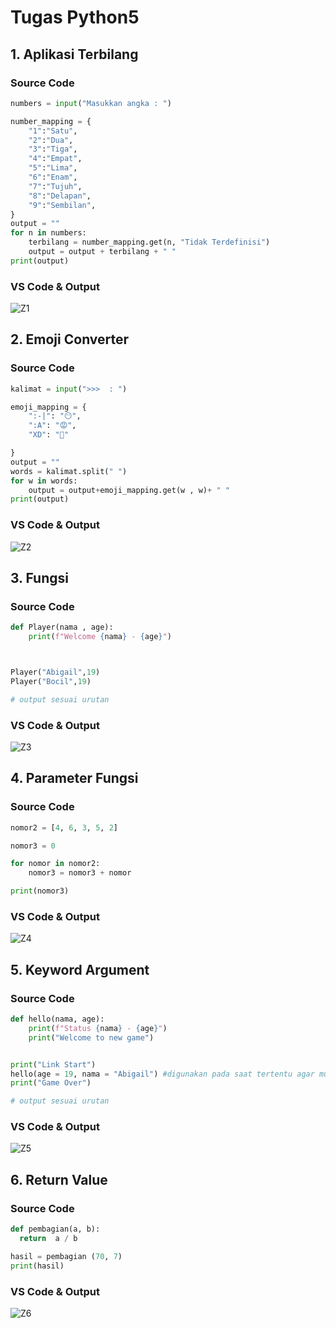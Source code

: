 # Tugas Python5
## 1. Aplikasi Terbilang
### Source Code

```py
numbers = input("Masukkan angka : ")

number_mapping = {
    "1":"Satu",
    "2":"Dua",
    "3":"Tiga",
    "4":"Empat",
    "5":"Lima",
    "6":"Enam",
    "7":"Tujuh",
    "8":"Delapan",
    "9":"Sembilan",
}
output = ""
for n in numbers:
    terbilang = number_mapping.get(n, "Tidak Terdefinisi")
    output = output + terbilang + " "
print(output)
```
### VS Code & Output
![Z1](https://user-images.githubusercontent.com/93004722/141076447-73de71b4-169d-4ee6-9f56-9d9e58985f7b.PNG)

## 2. Emoji Converter
### Source Code

```py
kalimat = input(">>>  : ")

emoji_mapping = {
    ":-|": "😶",
    ":A": "😡",
    "XD": "🤣"

}
output = ""
words = kalimat.split(" ")
for w in words:
    output = output+emoji_mapping.get(w , w)+ " "
print(output)
```
### VS Code & Output
![Z2](https://user-images.githubusercontent.com/93004722/141080489-e4fa8eac-4b7d-4da3-8313-df642d4b8b59.PNG)

## 3. Fungsi
### Source Code

```py
def Player(nama , age):
    print(f"Welcome {nama} - {age}")



Player("Abigail",19)
Player("Bocil",19)

# output sesuai urutan
```
### VS Code & Output
![Z3](https://user-images.githubusercontent.com/93004722/141086922-743d6fa4-a7b2-44d4-99d4-785937075e7f.PNG)

## 4. Parameter Fungsi
### Source Code

```py
nomor2 = [4, 6, 3, 5, 2]

nomor3 = 0

for nomor in nomor2:
    nomor3 = nomor3 + nomor

print(nomor3)
```
### VS Code & Output
![Z4](https://user-images.githubusercontent.com/93004722/141120040-f3604d0f-83e2-4bf8-bf90-b5bc61fa6af1.PNG)

## 5. Keyword Argument
### Source Code

```py
def hello(nama, age):
    print(f"Status {nama} - {age}")
    print("Welcome to new game")


print("Link Start")
hello(age = 19, nama = "Abigail") #digunakan pada saat tertentu agar mudah dipahami
print("Game Over")

# output sesuai urutan
```
### VS Code & Output
![Z5](https://user-images.githubusercontent.com/93004722/141122314-58c380da-7839-4941-a2a7-00edd4523648.PNG)

## 6. Return Value
### Source Code

```py
def pembagian(a, b):
  return  a / b

hasil = pembagian (70, 7)
print(hasil)
```
### VS Code & Output
![Z6](https://user-images.githubusercontent.com/93004722/141122776-185685d8-e73e-48ac-ad87-4ec065c63dd5.PNG)
